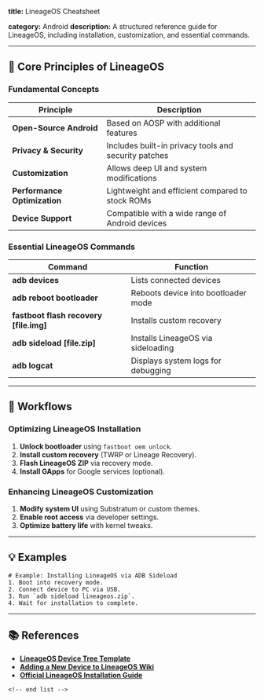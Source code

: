 **title:** LineageOS Cheatsheet

**category:** Android
**description:** A structured reference guide for LineageOS, including installation, customization, and essential commands.

---

## 📱 **Core Principles of LineageOS**

### **Fundamental Concepts**

| Principle                          | Description                                          |
| ---------------------------------- | ---------------------------------------------------- |
| **Open-Source Android**      | Based on AOSP with additional features               |
| **Privacy & Security**       | Includes built-in privacy tools and security patches |
| **Customization**            | Allows deep UI and system modifications              |
| **Performance Optimization** | Lightweight and efficient compared to stock ROMs     |
| **Device Support**           | Compatible with a wide range of Android devices      |

### **Essential LineageOS Commands**

| Command                                      | Function                            |
| -------------------------------------------- | ----------------------------------- |
| **adb devices**                        | Lists connected devices             |
| **adb reboot bootloader**              | Reboots device into bootloader mode |
| **fastboot flash recovery [file.img]** | Installs custom recovery            |
| **adb sideload [file.zip]**            | Installs LineageOS via sideloading  |
| **adb logcat**                         | Displays system logs for debugging  |

---

## 🔄 **Workflows**

### **Optimizing LineageOS Installation**

1. **Unlock bootloader** using `fastboot oem unlock`.
2. **Install custom recovery** (TWRP or Lineage Recovery).
3. **Flash LineageOS ZIP** via recovery mode.
4. **Install GApps** for Google services (optional).

### **Enhancing LineageOS Customization**

1. **Modify system UI** using Substratum or custom themes.
2. **Enable root access** via developer settings.
3. **Optimize battery life** with kernel tweaks.

---

## 💡 **Examples**

```plaintext
# Example: Installing LineageOS via ADB Sideload
1. Boot into recovery mode.  
2. Connect device to PC via USB.  
3. Run `adb sideload lineageos.zip`.  
4. Wait for installation to complete.  
```

---

## 📚 **References**

- **[LineageOS Device Tree Template](https://github.com/imasaru/android_device_tree_template)**
- **[Adding a New Device to LineageOS Wiki](https://wiki.lineageos.org/addingdevice-howto)**
- **[Official LineageOS Installation Guide](https://wiki.lineageos.org/install-guide/)**

```
<!-- end list -->
```
